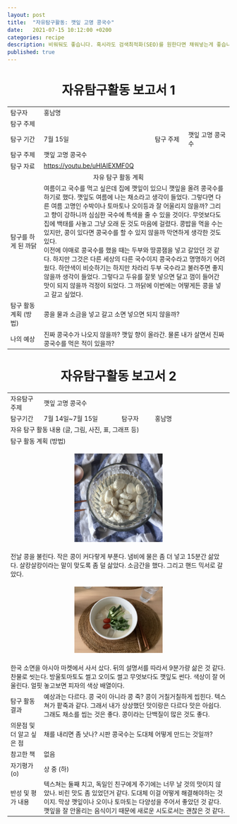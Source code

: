 ```yaml
---
layout: post
title:  "자유탐구활동: 깻잎 고명 콩국수"
date:   2021-07-15 10:12:00 +0200
categories: recipe
description: 비워둬도 좋습니다. 혹시라도 검색최적화(SEO)를 원한다면 채워넣는게 좋습니다.
published: true
---
```

 
<h1 style='text-align:center;font-weight:bold;'>자유탐구활동 보고서 1</h1>

<table>
  <tr>
    <td style="width: 15%;">탐구자</td>
    <td style="width: 85%;" colspan=3>홍남명</td>
  </tr>
  <tr>
    <td>탐구 주제</td>
    <td colspan=3> </td>
  </tr>
  <tr>
    <td>탐구 기간</td>
    <td style="width: 50%;" >7월 15일</td>
    <td style="width: 15%;" >탐구 주제</td>
    <td style="width: 20%;" >깻잎 고명 콩국수 </td>
  </tr>
  <tr>
    <td>탐구 주제</td>
    <td colspan=3>깻잎 고명 콩국수 </td>
  </tr>
  <tr>
    <td>탐구 자료</td>
    <td colspan=3><a href="https://youtu.be/uHlAIEXMF0Q">https://youtu.be/uHlAIEXMF0Q</a></td>
  </tr>
  <tr>
    <td colspan=4 style='text-align:center'>자유 탐구 활동 계획</td>
  </tr>
  <tr>
    <td>탐구를 하게 된 까닭</td>
    <td colspan=3>여름이고 국수를 먹고 싶은데 집에 깻잎이 있으니 깻잎을 올려 콩국수를 하기로 했다. 깻잎도 여름에 나는 채소라고 생각이 들었다. 그렇다면 다른 여름 고명인 수박이나 토마토나 오이등과 잘 어울리지 않을까? 그리고 향이 강하니까 심심한 국수에 특색을 줄 수 있을 것이다. 무엇보다도 집에 백태를 사놓고 그냥 오래 둔 것도 마음에 걸렸다. 콩밥을 먹을 수는 있지만, 콩이 있다면 콩국수를 할 수 있지 않을까 막연하게 생각한 것도 있다.<br> 이전에 야매로 콩국수를 했을 때는 두부와 땅콩잼을 넣고 갈았던 것 같다. 하지만 그것은 다른 세상의 다른 국수이지 콩국수라고 명명하기 어려웠다. 하얀색이 비슷하기는 하지만 차라리 두부 국수라고 불러주면 좋지 않을까 생각이 들었다. 그렇다고 두유를 잘못 넣으면 달고 껌이 들어간 맛이 되지 않을까 걱정이 되었다. 그 까닭에 이번에는 어떻게든 콩을 넣고 갈고 싶었다. 
</td>
  </tr>
  <tr>
    <td>탐구 활동 계획 (방법)</td>
    <td colspan=3>
    콩을 물과 소금을 넣고 갈고 소면 넣으면 되지 않을까? 
    </td>
  </tr>
  <tr>
    <td>나의 예상</td>
    <td colspan=3>진짜 콩국수가 나오지 않을까? 깻잎 향이 올라간. 물론 내가 살면서 진짜 콩국수를 먹은 적이 있을까? 
    </td>
  </tr>
</table>
   
<h1 style='text-align:center;font-weight:bold;'>자유탐구활동 보고서 2</h1> 

<table>
  <tr>
    <td style="width: 15%;">자유탐구주제</td>
    <td style="width: 85%;" colspan=3>깻잎 고명 콩국수</td>
  </tr>
  <tr>
    <td style="width: 15%;">탐구기간</td>
    <td style="width: 35%;">7월 14일~7월 15일</td>
    <td style="width: 15%;">탐구자</td>
    <td style="width: 35%;">홍남명</td>
  </tr>
  <tr>
    <td colspan=4> 자유 탐구 활동 내용 (글, 그림, 사진, 표, 그래프 등)</td>
  </tr>
  <tr>
    <td colspan=4>탐구 활동 계획 (방법)</td>
  </tr>
  <tr>
     <td colspan=4>
       <p align="center">
     <img src="/asset/images/perilla-kongguksu-bean.jpg" width="200px" />
     </p>
     </td>
  </tr>
  <tr>
  <td colspan=4>
     전날 콩을 불린다. 작은 콩이 커다랗게 부푼다. 냄비에 물은 좀 더 넣고 15분간 삶았다. 살캉살캉이라는 말이 맞도록 좀 덜 삶았다. 소금간을 했다. 그리고 핸드 믹서로 갈았다. 
 </td>
  </tr>
  <tr>
   <td colspan=4> 
     <p align="center">
     <img src="/asset/images/perilla-kongguksu-finish.jpg" width="200px" />
     </p>
   </td>
  </tr>
  <tr>
   <td colspan=4> 
    한국 소면을 아시아 마켓에서 사서 샀다. 뒤의 설명서를 따라서 9분가량 삶은 것 같다. 찬물로 씻는다. 방울토마토도 썰고 오이도 썰고 무엇보다도 깻잎도 썬다. 색상이 잘 어울린다. 얼핏 놓고보면 피자의 색상 배열이다. 
   </td>
  </tr>

  <tr>
    <td style="width: 15%;">탐구 활동 결과</td>
    <td style="width: 85%;" colspan=3> 예상과는 다르다. 콩 국이 아니라 콩 죽? 콩이 거칠거칠하게 씹힌다. 텍스쳐가 팥죽과 같다. 그래서 내가 상상했던 맛이랑은 다르다 맛은 아쉽다. <br> 그래도 채소를 씹는 것은 좋다. 콩이라는 단백질이 많은 것도 좋다. 
 </td>
  </tr>
  <tr>
    <td style="width: 15%;">의문점 및 더 알고 싶은 점</td>
    <td style="width: 85%;" colspan=3> 채를 내리면 좀 낫나? 시판 콩국수는 도대체 어떻게 만드는 것일까?
 </td>
  </tr>
  <tr>
    <td style="width: 15%;">참고한 책</td>
    <td style="width: 85%;" colspan=3> 없음 </td>
  </tr>
  <tr>
    <td style="width: 15%;">자기평가(o)</td>
    <td style="width: 85%;" colspan=3> 상 중 (하) </td>
  </tr>
  <tr>
    <td style="width: 15%;">반성 및 평가 내용</td>
    <td style="width: 85%;" colspan=3> 텍스쳐는 둘째 치고, 독일인 친구에게 주기에는 너무 날 것의 맛이지 않았나. 비린 맛도 좀 있었던거 같다. 도대체 이걸 어떻게 해결해야하는 것이지. 막상 깻잎이나 오이나 토마토는 다양성을 주어서 좋았던 것 같다. 깻잎을 잘 안올리는 음식이기 때문에 새로운 시도로서는 괜찮은 것 같다.  </td>
  </tr>
</table>
